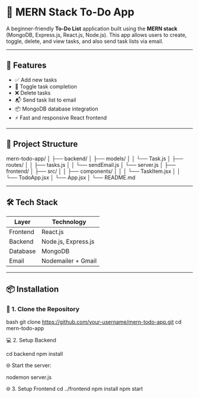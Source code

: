 # 📝 MERN Stack To-Do App

A beginner-friendly **To-Do List** application built using the **MERN stack** (MongoDB, Express.js, React.js, Node.js). This app allows users to create, toggle, delete, and view tasks, and also send task lists via email.

---

## 🚀 Features

- ✅ Add new tasks
- 🔄 Toggle task completion
- ❌ Delete tasks
- 📬 Send task list to email
- 📦 MongoDB database integration
- ⚡ Fast and responsive React frontend

---

## 📁 Project Structure
mern-todo-app/
│
├── backend/
│ ├── models/
│ │ └── Task.js
│ ├── routes/
│ │ ├── tasks.js
│ │ └── sendEmail.js
│ └── server.js
│
├── frontend/
│ ├── src/
│ │ ├── components/
│ │ │ └── TaskItem.jsx
│ │ └── TodoApp.jsx
│ └── App.jsx
│
└── README.md


---

## 🛠️ Tech Stack

| Layer     | Technology        |
|-----------|-------------------|
| Frontend  | React.js          |
| Backend   | Node.js, Express.js |
| Database  | MongoDB           |
| Email     | Nodemailer + Gmail |

---

## 📦 Installation

### 🔧 1. Clone the Repository

bash
git clone https://github.com/your-username/mern-todo-app.git
cd mern-todo-app

💻 2. Setup Backend

cd backend
npm install

🌐 Start the server:

nodemon server.js


🌐 3. Setup Frontend
cd ../frontend
npm install
npm start






